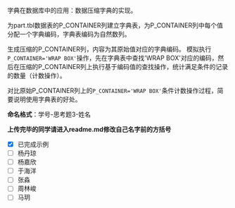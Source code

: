 字典在数据库中的应用：数据压缩字典的实现。

为part.tbl数据表的P_CONTAINER列建立字典表，为P_CONTAINER列中每个值分配一个字典编码，字典表编码为自然数列。 

生成压缩的P_CONTAINER列，内容为其原始值对应的字典编码。 模拟执行`P_CONTAINER='WRAP BOX'`操作，先在字典表中查找'WRAP BOX'对应的编码，然后在压缩的P_CONTAINER列上执行基于编码值的查找操作，统计满足条件的记录的数量（计数操作）。

对比原始P_CONTAINER列上的`P_CONTAINER='WRAP BOX'`条件计数操作过程，简要说明使用字典表的好处。

**命名格式**：学号-思考题3-姓名

**上传完毕的同学请进入readme.md修改自己名字前的方括号**

- [x] 已完成示例
- [ ] 杨丹琼
- [ ] 杨嘉欣
- [ ] 于海洋
- [ ] 张淼
- [ ] 周林峻
- [ ] 马玥
